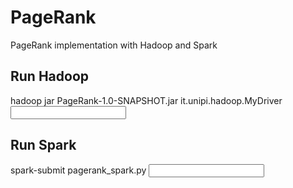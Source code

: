 # PageRank
PageRank implementation with Hadoop and Spark

## Run Hadoop
hadoop jar PageRank-1.0-SNAPSHOT.jar it.unipi.hadoop.MyDriver <input file> <alpha> <iterations>
  
## Run Spark
spark-submit pagerank_spark.py <input file> <alpha> <iterations>

